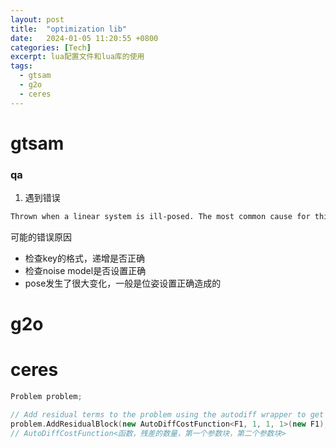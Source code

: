 ```yaml
---
layout: post
title:  "optimization lib"
date:   2024-01-05 11:20:55 +0800
categories: [Tech]
excerpt: lua配置文件和lua库的使用
tags:
  - gtsam
  - g2o
  - ceres
---
```


# gtsam

### qa
1. 遇到错误
```bash
Thrown when a linear system is ill-posed. The most common cause for this erro is having underconstrained varible.
```
可能的错误原因
* 检查key的格式，递增是否正确
* 检查noise model是否设置正确
* pose发生了很大变化，一般是位姿设置正确造成的


# g2o


# ceres

```C++
Problem problem;

// Add residual terms to the problem using the autodiff wrapper to get the derivatives automatically.
problem.AddResidualBlock(new AutoDiffCostFunction<F1, 1, 1, 1>(new F1), nullptr, &x1, &x2);
// AutoDiffCostFunction<函数，残差的数量，第一个参数块，第二个参数块>
```